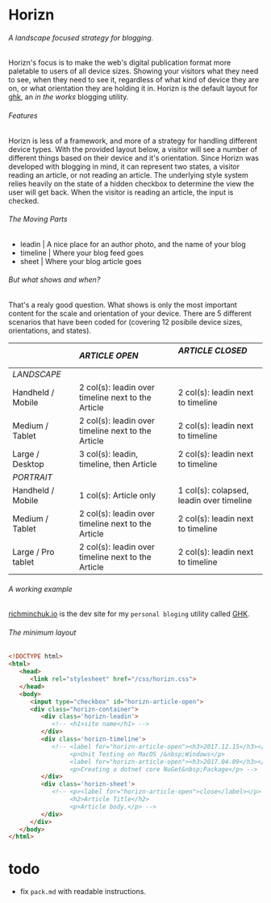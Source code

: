 # Horizn

###### A landscape focused strategy for blogging. 

Horizn's focus is to make the web's digital publication format more paletable to users of all device sizes. Showing your visitors what they need to see, when they need to see it, regardless of what kind of device they are on, or what orientation they are holding it in. Horizn is the default layout for [ghk](https://github.com/rjminchuk/ghk), an _in the works_ blogging utility.

###### Features

Horizn is less of a framework, and more of a strategy for handling different device types. With the provided layout below, a visitor will see a number of different things based on their device and it's orientation. Since Horizn was developed with blogging in mind, it can represent two states, a visitor reading an article, or not reading an article. The underlying style system relies heavily on the state of a hidden checkbox to determine the view the user will get back. When the visitor is reading an article, the input is checked.

###### The Moving Parts

- leadin | A nice place for an author photo, and the name of your blog
- timeline | Where your blog feed goes
- sheet | Where your blog article goes

###### But what shows and when?

That's a realy good question. What shows is only the most important content for the scale and orientation of your device. There are 5 different scenarios that have been coded for (covering 12 posibile device sizes, orientations, and states).

|                    | *ARTICLE OPEN*                                     | *ARTICLE CLOSED*                         |
|:------------------ |:-------------------------------------------------- |:---------------------------------------- |
| *LANDSCAPE*        |                                                    |                                          |
| Handheld / Mobile  | 2 col(s): leadin over timeline next to the Article | 2 col(s): leadin next to timeline        |
| Medium / Tablet    | 2 col(s): leadin over timeline next to the Article | 2 col(s): leadin next to timeline        |
| Large / Desktop    | 3 col(s): leadin, timeline, then Article           | 2 col(s): leadin next to timeline        |
| *PORTRAIT*         |                                                    |                                          |
| Handheld / Mobile  | 1 col(s): Article only                             | 1 col(s): colapsed, leadin over timeline |
| Medium / Tablet    | 2 col(s): leadin over timeline next to the Article | 2 col(s): leadin next to timeline        |
| Large / Pro tablet | 2 col(s): leadin over timeline next to the Article | 2 col(s): leadin next to timeline        |

###### A working example

[richminchuk.io](https://richminchukio11win.azurewebsites.net) is the dev site for my `personal bloging` utility called [GHK](https://github.com/rjminchuk/ghk).

###### The minimum layout 

```html
<!DOCTYPE html>
<html>
   <head>
      <link rel="stylesheet" href="/css/horizn.css">
   </head>
   <body>
      <input type="checkbox" id="horizn-article-open">
      <div class="horizn-container">
         <div class='horizn-leadin'>
            <!-- <h1>site name</h1> -->
         </div>
         <div class='horizn-timeline'>
            <!-- <label for="horizn-article-open"><h3>2017.12.15</h3></label>
                 <p>Unit Testing on MacOS /&nbsp;Windows</p>
                 <label for="horizn-article-open"><h3>2017.04.09</h3></label>
                 <p>Creating a dotnet core NuGet&nbsp;Package</p> -->
         </div>
         <div class='horizn-sheet'>
            <!-- <p><label for="horizn-article-open">close</label></p>
                 <h2>Article Title</h2>
                 <p>Article body.</p> -->
         </div>
      </div>
   </body>
</html>
```

# todo
- fix `pack.md` with readable instructions.
